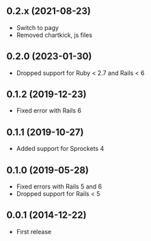 ## 0.2.x (2021-08-23)

- Switch to pagy
- Removed chartkick, js files
## 0.2.0 (2023-01-30)

- Dropped support for Ruby < 2.7 and Rails < 6

## 0.1.2 (2019-12-23)

- Fixed error with Rails 6

## 0.1.1 (2019-10-27)

- Added support for Sprockets 4

## 0.1.0 (2019-05-28)

- Fixed errors with Rails 5 and 6
- Dropped support for Rails < 5

## 0.0.1 (2014-12-22)

- First release
